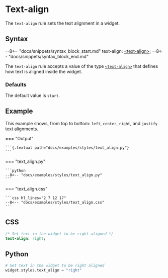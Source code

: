 # Text-align

The `text-align` rule sets the text alignment in a widget.

## Syntax

--8<-- "docs/snippets/syntax_block_start.md"
text-align: <a href="../../css_types/text_align">&lt;text-align&gt;</a>;
--8<-- "docs/snippets/syntax_block_end.md"

The `text-align` rule accepts a value of the type [`<text-align>`](../css_types/text_align.md) that defines how text is aligned inside the widget.

### Defaults

The default value is `start`.

## Example

This example shows, from top to bottom: `left`, `center`, `right`, and `justify` text alignments.

=== "Output"

    ```{.textual path="docs/examples/styles/text_align.py"}
    ```

=== "text_align.py"

    ```python
    --8<-- "docs/examples/styles/text_align.py"
    ```

=== "text_align.css"

    ```css hl_lines="2 7 12 17"
    --8<-- "docs/examples/styles/text_align.css"
    ```

[//]: # (TODO: Add an example that shows how `start` and `end` change when RTL support is added.)

## CSS

```sass
/* Set text in the widget to be right aligned */
text-align: right;
```

## Python

```python
# Set text in the widget to be right aligned
widget.styles.text_align = "right"
```
